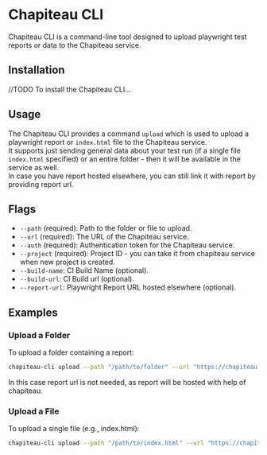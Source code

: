 # Chapiteau CLI

Chapiteau CLI is a command-line tool designed to upload playwright test reports or data to the Chapiteau service. 

## Installation

//TODO
To install the Chapiteau CLI...

## Usage
The Chapiteau CLI provides a command `upload` which is used to upload a playwright report or `index.html` file to the Chapiteau service.  
It supports just sending general data about your test run (if a single file `index.html` specified) or an entire folder - then it will be available in the service as well.  
In case you have report hosted elsewhere, you can still link it with report by providing report url.

## Flags
 - `--path` (required): Path to the folder or file to upload.
 - `--url` (required): The URL of the Chapiteau service.
 - `--auth` (required): Authentication token for the Chapiteau service.
 - `--project` (required): Project ID - you can take it from chapiteau service when new project is created.
 - `--build-name`: CI Build Name (optional).
 - `--build-url`: CI Build url (optional).
 - `--report-url`: Playwright Report URL hosted elsewhere (optional).

## Examples
### Upload a Folder

To upload a folder containing a report:
```sh
chapiteau-cli upload --path "/path/to/folder" --url "https://chapiteau.shelex.dev" --auth "your_token" --project "projectID" --build-url "build/url" --build-name "buildName"
```

In this case report url is not needed, as report will be hosted with help of chapiteau.

### Upload a File
To upload a single file (e.g., index.html):
```sh
chapiteau-cli upload --path "/path/to/index.html" --url "https://chapiteau.shelex.dev" --auth "your_token" --project "projectID" --build-url "build/url" --build-name "buildName" --report-url "https://github.pages.or.other.url"
```